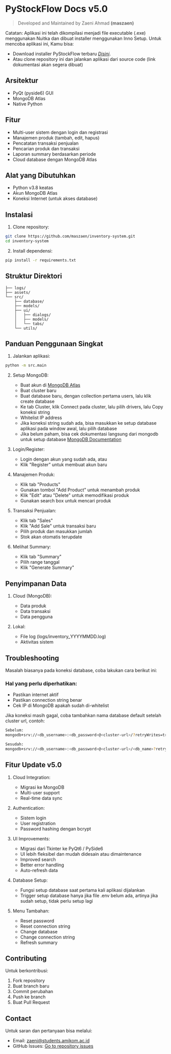 # PyStockFlow Docs v5.0
> Developed and Maintained by Zaeni Ahmad __(maszaen)__

Catatan: Aplikasi ini telah dikompilasi menjadi file executable (.exe) menggunakan Nuitka dan dibuat installer menggunakan Inno Setup. Untuk mencoba aplikasi ini, Kamu bisa:

- Download installer PyStockFlow terbaru  [_Disini_](https://github.com/maszaen/inventory-system/releases/download/stable-relase-v5.0/PyStockFlow_Setup.exe).
- Atau clone repository ini dan jalankan aplikasi dari source code (link dokumentasi akan segera dibuat)

## Arsitektur

- PyQt (pyside6) GUI
- MongoDB Atlas
- Native Python

## Fitur

- Multi-user sistem dengan login dan registrasi
- Manajemen produk (tambah, edit, hapus)
- Pencatatan transaksi penjualan
- Pencarian produk dan transaksi
- Laporan summary berdasarkan periode
- Cloud database dengan MongoDB Atlas

## Alat yang Dibutuhkan

- Python v3.8 keatas
- Akun MongoDB Atlas
- Koneksi Internet (untuk akses database)

## Instalasi

1. Clone repository:
```bash
git clone https://github.com/maszaen/inventory-system.git
cd inventory-system
```

2. Install dependensi:
```bash
pip install -r requirements.txt
```

## Struktur Direktori

```
├── logs/
├── assets/
└── src/
    ├── database/
    ├── models/
    ├── ui/
    │   ├── dialogs/
    │   ├── models/
    │   └── tabs/
    └── utils/
```

## Panduan Penggunaan Singkat

1. Jalankan aplikasi:
```bash
python -m src.main
```

2. Setup MongoDB:
   - Buat akun di [MongoDB Atlas](https://www.mongodb.com/cloud/atlas)
   - Buat cluster baru
   - Buat database baru, dengan collection pertama users, lalu klik create database
   - Ke tab Cluster, klik Connect pada cluster, lalu pilih drivers, lalu Copy koneksi string
   - Whitelist IP address
   - Jika koneksi string sudah ada, bisa masukkan ke setup database aplikasi pada window awal, lalu pilih database
   - Jika belum paham, bisa cek dokumentasi langsung dari mongodb untuk setup database [MongoDB Documentation](https://www.mongodb.com/docs/)
   
3. Login/Register:
   - Login dengan akun yang sudah ada, atau
   - Klik "Register" untuk membuat akun baru

4. Manajemen Produk:
   - Klik tab "Products"
   - Gunakan tombol "Add Product" untuk menambah produk
   - Klik "Edit" atau "Delete" untuk memodifikasi produk
   - Gunakan search box untuk mencari produk

5. Transaksi Penjualan:
   - Klik tab "Sales"
   - Klik "Add Sale" untuk transaksi baru
   - Pilih produk dan masukkan jumlah
   - Stok akan otomatis terupdate

6. Melihat Summary:
   - Klik tab "Summary"
   - Pilih range tanggal
   - Klik "Generate Summary"

## Penyimpanan Data

1. Cloud (MongoDB):
   - Data produk
   - Data transaksi
   - Data pengguna

2. Lokal:
   - File log (logs/inventory_YYYYMMDD.log)
   - Aktivitas sistem

## Troubleshooting

Masalah biasanya pada koneksi database, coba lakukan cara berikut ini: <br/>
### Hal yang perlu diperhatikan:
   - Pastikan internet aktif
   - Pastikan connection string benar
   - Cek IP di MongoDB apakah sudah di-whitelist

Jika koneksi masih gagal, coba tambahkan nama database default setelah cluster url, contoh: <br/>
```bash
Sebelum:
mongodb+srv://<db_username>:<db_password>@<cluster-url>/?retryWrites=true&w=majority&appName=<appName>

Sesudah:
mongodb+srv://<db_username>:<db_password>@<cluster-url>/<db_name>?retryWrites=true&w=majority&appName=<appName>
```

## Fitur Update v5.0

1. Cloud Integration:

   - Migrasi ke MongoDB
   - Multi-user support
   - Real-time data sync

2. Authentication:
   - Sistem login
   - User registration
   - Password hashing dengan bcrypt

3. UI Improvements: 
   - Migrasi dari Tkinter ke PyQt6 / PySide6
   - UI lebih fleksibel dan mudah didesain atau dimaintenance
   - Improved search
   - Better error handling
   - Auto-refresh data

4. Database Setup: 
   - Fungsi setup database saat pertama kali aplikasi dijalankan
   - Trigger setup database hanya jika file .env belum ada, artinya jika sudah setup, tidak perlu setup lagi

5. Menu Tambahan:
   - Reset password
   - Reset connection string
   - Change database
   - Change connection string
   - Refresh summary

## Contributing

Untuk berkontribusi:
1. Fork repository
2. Buat branch baru
3. Commit perubahan
4. Push ke branch
5. Buat Pull Request

## Contact

Untuk saran dan pertanyaan bisa melalui:
- Email: zaeni@students.amikom.ac.id
- GitHub Issues: [Go to repository issues](https://github.com/maszaen/inventory-system/issues)